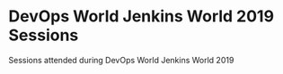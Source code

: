 # DevOps World Jenkins World 2019 Sessions
Sessions attended during DevOps World Jenkins World 2019
